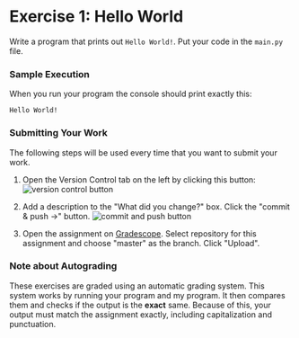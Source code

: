 # Exercise 1: Hello World

Write a program that prints out `Hello World!`.  Put your code in the `main.py` file.

### Sample Execution

When you run your program the console should print exactly this:
```
Hello World!
```

### Submitting Your Work

The following steps will be used every time that you want to submit your work.

1. Open the Version Control tab on the left by clicking this button:
![version control button](https://i.ibb.co/w4mFFp3/repl-version-control.png)

2. Add a description to the "What did you change?" box.  Click the "commit & push ->" button.
![commit and push button](https://i.ibb.co/rbF1L35/repl-commit-push.png)

3. Open the assignment on [Gradescope](https://www.gradescope.com).  Select repository for this assignment and choose "master" as the branch.  Click "Upload".

### Note about Autograding

These exercises are graded using an automatic grading system.  This system works by running your program and my program.  It then compares them and checks if the output is the **exact** same.  Because of this, your output must match the assignment exactly, including capitalization and punctuation.
